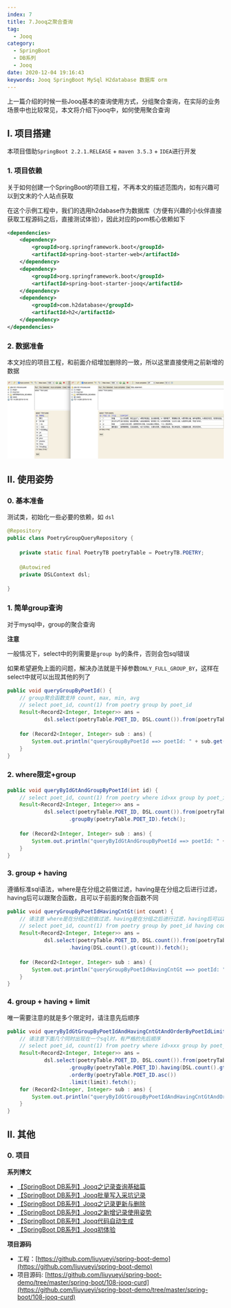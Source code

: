 ```yaml
---
index: 7
title: 7.Jooq之聚合查询
tag: 
  - Jooq
category: 
  - SpringBoot
  - DB系列
  - Jooq
date: 2020-12-04 19:16:43
keywords: Jooq SpringBoot MySql H2database 数据库 orm
---
```


上一篇介绍的时候一些Jooq基本的查询使用方式，分组聚合查询，在实际的业务场景中也比较常见，本文将介绍下jooq中，如何使用聚合查询

<!-- more -->

## I. 项目搭建

本项目借助`SpringBoot 2.2.1.RELEASE` + `maven 3.5.3` + `IDEA`进行开发

### 1. 项目依赖

关于如何创建一个SpringBoot的项目工程，不再本文的描述范围内，如有兴趣可以到文末的个人站点获取

在这个示例工程中，我们的选用h2dabase作为数据库（方便有兴趣的小伙伴直接获取工程源码之后，直接测试体验），因此对应的pom核心依赖如下

```xml
<dependencies>
    <dependency>
        <groupId>org.springframework.boot</groupId>
        <artifactId>spring-boot-starter-web</artifactId>
    </dependency>
    <dependency>
        <groupId>org.springframework.boot</groupId>
        <artifactId>spring-boot-starter-jooq</artifactId>
    </dependency>
    <dependency>
        <groupId>com.h2database</groupId>
        <artifactId>h2</artifactId>
    </dependency>
</dependencies>
```

### 2. 数据准备

本文对应的项目工程，和前面介绍增加删除的一致，所以这里直接使用之前新增的数据

![](/imgs/201204/00.jpg)

## II. 使用姿势

### 0. 基本准备

测试类，初始化一些必要的依赖，如 `dsl`

```java
@Repository
public class PoetryGroupQueryRepository {

    private static final PoetryTB poetryTable = PoetryTB.POETRY;

    @Autowired
    private DSLContext dsl;

}
```

### 1. 简单group查询

对于mysql中，group的聚合查询

**注意**

一般情况下，select中的列需要是`group by`的条件，否则会包sql错误

如果希望避免上面的问题，解决办法就是干掉参数`ONLY_FULL_GROUP_BY`，这样在select中就可以出现其他的列了

```java
public void queryGroupByPoetId() {
    // group聚合函数支持 count, max, min, avg
    // select poet_id, count(1) from poetry group by poet_id
    Result<Record2<Integer, Integer>> ans =
            dsl.select(poetryTable.POET_ID, DSL.count()).from(poetryTable).groupBy(poetryTable.POET_ID).fetch();

    for (Record2<Integer, Integer> sub : ans) {
        System.out.println("queryGroupByPoetId ==> poetId: " + sub.get(0) + " count: " + sub.get(1));
    }
}
```

### 2. where限定+group

```java
public void queryByIdGtAndGroupByPoetId(int id) {
    // select poet_id, count(1) from poetry where id>xx group by poet_id
    Result<Record2<Integer, Integer>> ans =
            dsl.select(poetryTable.POET_ID, DSL.count()).from(poetryTable).where(poetryTable.ID.gt(id))
                    .groupBy(poetryTable.POET_ID).fetch();

    for (Record2<Integer, Integer> sub : ans) {
        System.out.println("queryByIdGtAndGroupByPoetId ==> poetId: " + sub.get(0) + " count: " + sub.get(1));
    }
}
```

### 3. group + having

遵循标准sql语法，where是在分组之前做过滤，having是在分组之后进行过滤，having后可以跟聚合函数，且可以于前面的聚合函数不同

```java
public void queryGroupByPoetIdHavingCntGt(int count) {
    // 请注意 where是在分组之前做过滤，having是在分组之后进行过滤，having后可以跟聚合函数，且可以于前面的聚合函数不同
    // select poet_id, count(1) from poetry group by poet_id having count(1) > xxx
    Result<Record2<Integer, Integer>> ans =
            dsl.select(poetryTable.POET_ID, DSL.count()).from(poetryTable).groupBy(poetryTable.POET_ID)
                    .having(DSL.count().gt(count)).fetch();

    for (Record2<Integer, Integer> sub : ans) {
        System.out.println("queryGroupByPoetIdHavingCntGt ==> poetId: " + sub.get(0) + " count: " + sub.get(1));
    }
}
```

### 4. group + having + limit

唯一需要注意的就是多个限定时，请注意先后顺序

```java
public void queryByIdGtGroupByPoetIdAndHavingCntGtAndOrderByPoetIdLimit(int id, int cnt, int limit) {
    // 请注意下面几个同时出现在一个sql时，有严格的先后顺序
    // select poet_id, count(1) from poetry where id>xxx group by poet_id having count(1)>xxx limit xxx
    Result<Record2<Integer, Integer>> ans =
            dsl.select(poetryTable.POET_ID, DSL.count()).from(poetryTable).where(poetryTable.ID.gt(id))
                    .groupBy(poetryTable.POET_ID).having(DSL.count().gt(cnt))
                    .orderBy(poetryTable.POET_ID.asc())
                    .limit(limit).fetch();
    for (Record2<Integer, Integer> sub : ans) {
        System.out.println("queryByIdGtGroupByPoetIdAndHavingCntGtAndOrderByPoetIdLimit ==> poetId: " + sub.get(0) + " count: " + sub.get(1));
    }
}
```

## II. 其他

### 0. 项目

**系列博文**

- [【SpringBoot DB系列】Jooq之记录查询基础篇](https://spring.hhui.top/spring-blog/2020/12/03/201203-SpringBoot%E7%B3%BB%E5%88%97Jooq%E4%B9%8B%E8%AE%B0%E5%BD%95%E6%9F%A5%E8%AF%A2%E5%9F%BA%E7%A1%80%E7%AF%87/)
- [【SpringBoot DB系列】Jooq批量写入采坑记录](https://spring.hhui.top/spring-blog/2020/12/02/201202-SpingBoot%E7%B3%BB%E5%88%97Jooq%E6%89%B9%E9%87%8F%E5%86%99%E5%85%A5%E9%87%87%E5%9D%91%E8%AE%B0%E5%BD%95/)
- [【SpringBoot DB系列】Jooq之记录更新与删除](https://spring.hhui.top/spring-blog/2020/09/30/200930-SpringBoot%E7%B3%BB%E5%88%97Jooq%E4%B9%8B%E8%AE%B0%E5%BD%95%E6%9B%B4%E6%96%B0%E4%B8%8E%E5%88%A0%E9%99%A4/)
- [【SpringBoot DB系列】Jooq之新增记录使用姿势](http://spring.hhui.top/spring-blog/2020/09/20/200920-SpringBoot%E7%B3%BB%E5%88%97Jooq%E4%B9%8B%E6%96%B0%E5%A2%9E%E8%AE%B0%E5%BD%95%E4%BD%BF%E7%94%A8%E5%A7%BF%E5%8A%BF/)
- [【SpringBoot DB系列】Jooq代码自动生成](http://spring.hhui.top/spring-blog/2020/09/16/200916-SpringBoot%E7%B3%BB%E5%88%97Jooq%E4%BB%A3%E7%A0%81%E8%87%AA%E5%8A%A8%E7%94%9F%E6%88%90/)
- [【SpringBoot DB系列】Jooq初体验](http://spring.hhui.top/spring-blog/2020/09/15/200915-SpringBoot%E7%B3%BB%E5%88%97Jooq%E5%88%9D%E4%BD%93%E9%AA%8C/)

**项目源码**

- 工程：[https://github.com/liuyueyi/spring-boot-demo](https://github.com/liuyueyi/spring-boot-demo)
- 项目源码: [https://github.com/liuyueyi/spring-boot-demo/tree/master/spring-boot/108-jooq-curd](https://github.com/liuyueyi/spring-boot-demo/tree/master/spring-boot/108-jooq-curd)



